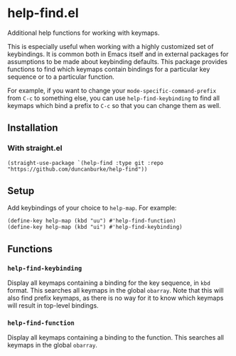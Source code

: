 # help-find.el

Additional help functions for working with keymaps.

This is especially useful when working with a highly customized set of keybindings. It is common both in Emacs itself and in external packages for assumptions to be made about keybinding defaults. This package provides functions to find which keymaps contain bindings for a particular key sequence or to a particular function.

For example, if you want to change your `mode-specific-command-prefix` from `C-c` to something else, you can use `help-find-keybinding` to find all keymaps which bind a prefix to `C-c` so that you can change them as well.

## Installation

### With straight.el

```emacs-lisp
(straight-use-package `(help-find :type git :repo "https://github.com/duncanburke/help-find"))
```

## Setup

Add keybindings of your choice to `help-map`. For example:

```emacs-lisp
(define-key help-map (kbd "uu") #'help-find-function)
(define-key help-map (kbd "ui") #'help-find-keybinding)
```

## Functions

### `help-find-keybinding`

Display all keymaps containing a binding for the key sequence, in `kbd` format. This searches all
keymaps in the global `obarray`.  Note that this will also find prefix keymaps, as there is no way
for it to know which keymaps will result in top-level bindings.

### `help-find-function`

Display all keymaps containing a binding to the function.
This searches all keymaps in the global `obarray`.
